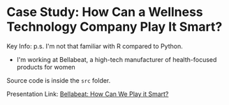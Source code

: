 # Case Study: How Can a Wellness Technology Company Play It Smart?

Key Info: p.s. I'm not that familiar with R compared to Python.

-   I'm working at Bellabeat, a high-tech manufacturer of health-focused products for women

Source code is inside the `src` folder.

Presentation Link: [Bellabeat: How Can We Play it Smart?](https://docs.google.com/presentation/d/e/2PACX-1vQ37jwF3sXImdFdRO6lj3yZwqsxyn-nzCBkndP60AFZW-bjX7xMPUpJV2V0KgXKJwjMtSQQo19oekat/pub?start=false&loop=false&delayms=3000)
